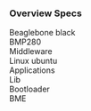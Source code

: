### Overview Specs

Beaglebone black <br />
BMP280 <br />
Middleware <br />
Linux ubuntu <br />
Applications <br />
Lib <br />
Bootloader <br />
BME <br />
